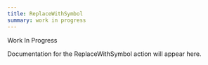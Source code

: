 ```yaml
---
title: ReplaceWithSymbol
summary: work in progress
---
```


Work In Progress

Documentation for the ReplaceWithSymbol action will appear here.